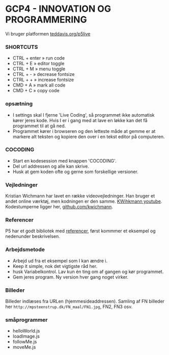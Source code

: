 # GCP4 - INNOVATION OG PROGRAMMERING

Vi bruger platformen [teddavis.org/p5live](https://teddavis.org/p5live)


### SHORTCUTS
* CTRL + enter » run code
* CTRL + E » editor toggle
* CTRL + M » menu toggle
* CTRL + - » decrease fontsize
* CTRL + + » increase fontsize
* CMD  + A » mark all code
* CMD  + C » copy code

### opsætning
* I settings skal I fjerne 'Live Coding', så programmet ikke automatisk kører jeres kode. Hvis I er i gang med at lave en løkke kan det få programmet til at gå ned.
* Programmet kører i browseren og den letteste måde at gemme er at markere alt teksten og kopiere den over i en tekst editor på computeren.

### COCODING
* Start en kodesession med knappen 'COCODING'.
* Del url addressen og alle kan skrive.
* Husk at gem koden ofte og gerne som forskellige versioner.

### Vejledninger
Kristian Wichmann har lavet en række videovejledninger. Han bruger et andet online værktøj, men kodningen er den samme. [KWihkmann youtube](https://www.youtube.com/channel/UCRSqTiVe7Rho95hNtd3hJBQ/videos). Kodestumperne ligger her, [github.com/kwichmann](https://github.com/kwichmann/Kreativ-Kodning).

### Referencer
P5 har et godt bibliotek med [referencer](https://p5js.org/reference/), først kommmer et eksempel og nedenunder beskrivelsen.

### Arbejdsmetode
* Arbejd ud fra et eksempel som I kan ændre i.
* Keep it simple, nok det vigtigste råd her.
* husk Variabelkontrol. Lav kun én ting om af gangen og kør programmet.
* Gem jeres program. Ny version hver gang noget virker.


### Billeder
Billeder indlæses fra URLen (hjemmesideaddressen). Samling af FN billeder her `http://mpsteenstrup.dk/FN_maal/FN1.jpg`, FN2, FN3 osv.


### småprogrammer
* helloWorld.js
* loadImage.js
* followMe.js
* moveMe.js

